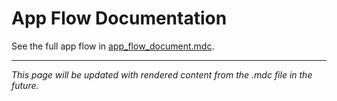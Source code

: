 # App Flow Documentation

See the full app flow in [app_flow_document.mdc](../app_flow_document.mdc).

---

*This page will be updated with rendered content from the .mdc file in the future.*
